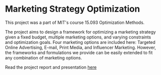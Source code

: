 # Marketing Strategy Optimization

This project was a part of MIT's course 15.093 Optimization Methods.

The project aims to design a framework for optimizing a marketing strategy given a fixed budget, multiple marketing options, and varying constraints and optimization goals. Four marketing options are included here: Targeted Online Advertising, E-mail, Print Media, and Influencer Marketing. However, the frameworks and formulations we provide can be easily extended to fit any combination of marketing options.

Read the project report and presentation [here](https://drive.google.com/drive/folders/1InYuiOKOBdG6bBBSrPYW0WcpqTlEn5uc?usp=sharing)
